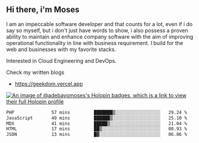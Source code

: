 ## Hi there, i'm Moses

I am an impeccable software developer and that counts for a lot, even if i do say so myself, but i don't just have words to show, i also possess a proven ability to maintain and enhance company software with the aim of improving operational functionality in line with business requirement. I build for the web and businesses with my favorite stacks.

Interested in Cloud Engineering and DevOps.

Check my written blogs
- https://geekdom.vercel.app

[![An image of @adebayomoses's Holopin badges, which is a link to view their full Holopin profile](https://holopin.me/adebayomoses)](https://holopin.io/@adebayomoses)

<!--START_SECTION:waka-->

```txt
PHP              57 mins         ███████▒░░░░░░░░░░░░░░░░░   29.24 %
JavaScript       49 mins         ██████▒░░░░░░░░░░░░░░░░░░   25.10 %
MDX              41 mins         █████▒░░░░░░░░░░░░░░░░░░░   21.04 %
HTML             17 mins         ██▒░░░░░░░░░░░░░░░░░░░░░░   08.93 %
JSON             13 mins         █▓░░░░░░░░░░░░░░░░░░░░░░░   06.86 %
```

<!--END_SECTION:waka-->
